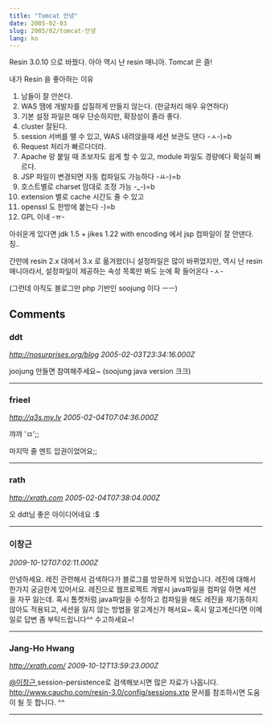 ```yaml
---
title: "Tomcat 안녕"
date: 2005-02-03
slug: 2005/02/tomcat-안녕
lang: ko
---
```


Resin 3.0.10 으로 바꿨다. 
아아 역시 난 resin 매니아. Tomcat 은 즐!

내가 Resin 을 좋아하는 이유

1. 남들이 잘 안쓴다.
2. WAS 땜에 개발자를 삽질하게 만들지 않는다. (한글처리 매우 유연하다)
3. 기본 설정 파일은 매우 단순하지만, 확장성이 졸라 좋다.
4. cluster 잘된다. 
5. session 서버를 뗄 수 있고, WAS 내려앉을때 세션 보관도 댄다 -ㅅ-)=b
6. Request 처리가 빠르다더라.
7. Apache 랑 붙일 때 초보자도 쉽게 할 수 있고, module 파일도 경량에다 확실히 빠르다.
8. JSP 파일이 변경되면 자동 컴파일도 가능하다 -ㅛ-)=b
9. 호스트별로 charset 맘대로 조정 가능 -_-)=b
10. extension 별로 cache 시간도 줄 수 있고
11. openssl 도 한방에 붙는다 _-_)=b
12. GPL 이네 -ㅠ-

아쉬운게 있다면 jdk 1.5 + jikes 1.22 with encoding 에서 jsp 컴파일이 잘 안댄다. 징..

간만에 resin 2.x 대에서 3.x 로 옮겨왔더니 설정파일은 많이 바뀌었지만,
역시 난 resin 매니아라서, 설정파일이 제공하는 속성 목록만 봐도 눈에 확 들어온다 -ㅅ-

(그런데 아직도 블로그만 php 기반인 soojung 이다 ㅡㅡ)

## Comments

### ddt
*http://nosurprises.org/blog*
*2005-02-03T23:34:16.000Z*

joojung 만들면 참여해주세요~ (soojung java version 크크)

---

### frieel
*http://q3s.my.lv*
*2005-02-04T07:04:36.000Z*

꺄꺄  'ㅁ';;  

마지막 줄 멘트 압권이었어요;;

---

### rath
*http://xrath.com*
*2005-02-04T07:38:04.000Z*

오 ddt님 좋은 아이디어네요 :$

---

### 이창근
*2009-10-12T07:02:11.000Z*

안녕하세요. 레진 관련해서 검색하다가 블로그를 방문하게 되었습니다.
레진에 대해서 한가지 궁금한게 있어서요.
레진으로 웹프로젝트 개발시 java파일을 컴파일 하면 세션을 자꾸 잃는데.
혹시 톰켓처럼 java파일을 수정하고 컴파일을 해도 레진을 재기동하지 않아도
적용되고, 세션을 잃지 않는 방법을 알고계신가 해서요~
혹시 알고계신다면 이메일로 답변 좀 부탁드립니다^^
수고하세요~!

---

### Jang-Ho Hwang
*http://xrath.com/*
*2009-10-12T13:59:23.000Z*

[@이창근 ](#comment-3268) 
session-persistence로 검색해보시면 많은 자료가 나옵니다. 
http://www.caucho.com/resin-3.0/config/sessions.xtp 문서를 참조하시면 도움이 될 듯 합니다. ^^

---

